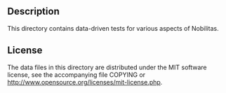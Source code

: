 Description
------------

This directory contains data-driven tests for various aspects of Nobilitas.

License
--------

The data files in this directory are distributed under the MIT software
license, see the accompanying file COPYING or
http://www.opensource.org/licenses/mit-license.php.

